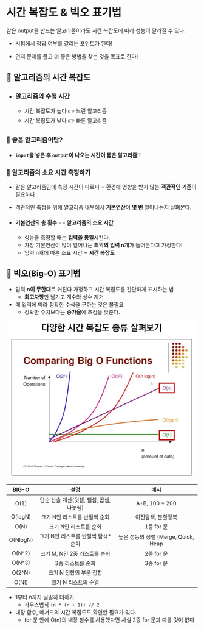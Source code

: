 # 시간 복잡도 & 빅오 표기법

같은 output을 만드는 알고리즘이라도 시간 복잡도에 따라 성능이 달라질 수 있다.

- 시험에서 정답 여부를 갈리는 포인트가 된다!

- 먼저 문제를 풀고 더 좋은 방법을 찾는 것을 목표로 한다! 

## 🔎 알고리즘의 시간 복잡도

- ### 알고리즘의 수행 시간

  - 시간 복잡도가 높다 👉 느린 알고리즘
  - 시간 복잡도가 낮다 👉 빠른 알고리즘



### 📌 좋은 알고리즘이란?

- #### `input`을 넣은 후 `output`이 나오는 시간이 짧은 알고리즘!!



### 📌 알고리즘의 소요 시간 측정하기

- 같은 알고리즘인데 측정 시간이 다르다 = 환경에 영향을 받지 않는 **객관적인 기준**이 필요하다

- 객관적인 측정을 위해 알고리즘 내부에서 **기본연산**이 **몇 번** 일어나는지 살펴본다.

- #### 기본연산의 총 횟수 == 알고리즘의 소요 시간

  - 성능을 측정할 때는 **입력을 통일**시킨다.
  - 가장 기본연산이 많이 일어나는 **최악의 입력 n개**가 들어온다고 가정한다!
  - 입력 n개에 따른 소요 시간 = **시간 복잡도**



## 🔎 빅오(Big-O) 표기법

- 입력 **n이 무한대**로 커진다 가정하고 시간 복잡도를 간단하게 표시하는 법
  - **최고차항**만 남기고 계수와 상수 제거
- 매 입력에 따라 정확한 수식을 구하는 것은 불필요
  - 정확한 수치보다는 **증가율**에 초점을 맞춘다.

![image-20220726104928476](big-O.assets/image-20220726104928476.png)

|  BIG-O   |                   설명                   |                 예시                 |
| :------: | :--------------------------------------: | :----------------------------------: |
|   O(1)   | 단순 산술 계산(덧셈, 뺄셈, 곱셈, 나눗셈) |            A+B, 100 * 200            |
| O(logN)  |      크기 N인 리스트를 반절씩 순회       |          이진탐색, 분할정복          |
|   O(N)   |          크기 N인 리스트를 순회          |              1중 for 문              |
| O(NlogN) |   크기 N인 리스트를 반절씩 탐색* 순회    | 높은 성능의 정렬 (Merge, Quick, Heap |
|  O(N^2)  |      크기 M, N인 2중 리스트를 순회       |              2중 for 문              |
|  O(N^3)  |            3중 리스트를 순회             |              3중 for 문              |
|  O(2^N)  |         크기 N 집합의 부분 집합          |                                      |
|  O(N!)   |           크기 N 리스트의 순열           |                                      |

- 1부터 n까지 일일히 더하기 
  - 가우스법칙 `(n * (n + 1)) // 2`
- 내장 함수, 메서드의 시간 복잡도도 확인할 필요가 있다.
  - for 문 안에 O(n)의 내장 함수를 사용했다면 사실 2중 for 문과 다를 것이 없다.


